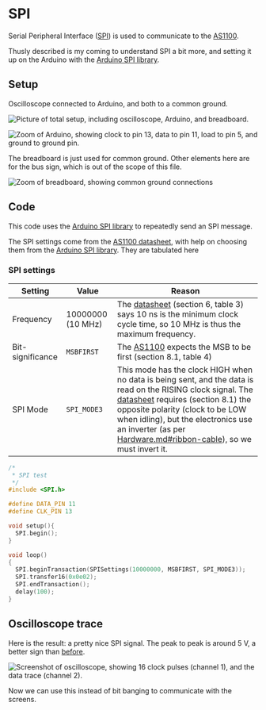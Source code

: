 # SPI

Serial Peripheral Interface ([SPI]) is used to communicate to the [AS1100].

Thusly described is my coming to understand SPI a bit more, and setting it up on the Arduino with the [Arduino SPI library].

[SPI]: https://en.wikipedia.org/wiki/Serial_Peripheral_Interface
[AS1100]: ./Datasheets/AS1100_DS000273_1-00.pdf
[Arduino SPI library]: https://www.arduino.cc/reference/en/language/functions/communication/spi/

## Setup

Oscilloscope connected to Arduino, and both to a common ground.

![Picture of total setup, including oscilloscope, Arduino, and breadboard.](images/SPI_setup_zoomout.png)

![Zoom of Arduino, showing clock to pin 13, data to pin 11, load to pin 5, and ground to ground pin.](images/SPI_setup_arduino.png)

The breadboard is just used for common ground. Other elements here are for the bus sign, which is out of the scope of this file.

![Zoom of breadboard, showing common ground connections](images/SPI_setup_common-ground.png)

## Code

This code uses the [Arduino SPI library] to repeatedly send an SPI message.

The SPI settings come from the [AS1100 datasheet][AS1100], with help on choosing them from the [Arduino SPI library]. They are tabulated here

### SPI settings

| Setting | Value | Reason |
| --- | --- | --- |
| Frequency | 10000000 (10 MHz) | The [datasheet][AS1100] (section 6, table 3) says 10 ns is the minimum clock cycle time, so 10 MHz is thus the maximum frequency. |
| Bit-significance | `MSBFIRST` | The [AS1100] expects the MSB to be first (section 8.1, table 4) |
| SPI Mode | `SPI_MODE3` | This mode has the clock HIGH when no data is being sent, and the data is read on the RISING clock signal. The [datasheet][AS1100] requires (section 8.1) the opposite polarity (clock to be LOW when idling), but the electronics use an inverter (as per [Hardware.md#ribbon-cable](Hardware.md#ribbon-cable)), so we must invert it. |

```c
/*
 * SPI test
 */
#include <SPI.h>

#define DATA_PIN 11
#define CLK_PIN 13

void setup(){
  SPI.begin();
}

void loop()
{
  SPI.beginTransaction(SPISettings(10000000, MSBFIRST, SPI_MODE3));
  SPI.transfer16(0x0e02);
  SPI.endTransaction();
  delay(100);
}
```

## Oscilloscope trace

Here is the result: a pretty nice SPI signal. The peak to peak is around 5 V, a better sign than [before](../code%20information.md#oscilloscope).

![Screenshot of oscilloscope, showing 16 clock pulses (channel 1), and the data trace (channel 2).](scope.BMP)

Now we can use this instead of bit banging to communicate with the screens.
